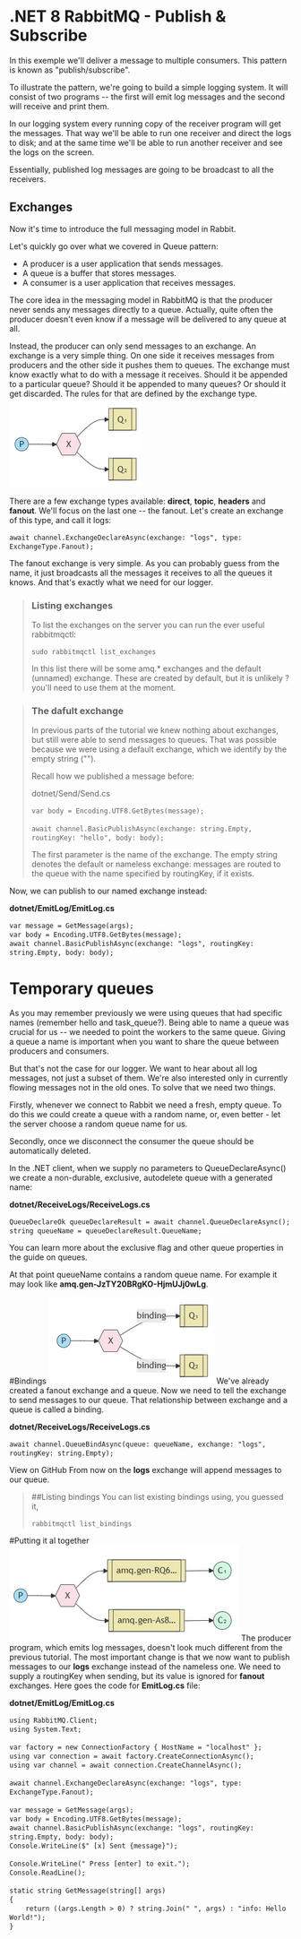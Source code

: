 # .NET 8 RabbitMQ - Publish & Subscribe

In this exemple we'll deliver a message to multiple consumers. This pattern is known as "publish/subscribe".

To illustrate the pattern, we're going to build a simple logging system. It will consist of two programs -- the first will emit log messages and the second will receive and print them.

In our logging system every running copy of the receiver program will get the messages. That way we'll be able to run one receiver and direct the logs to disk; and at the same time we'll be able to run another receiver and see the logs on the screen.

Essentially, published log messages are going to be broadcast to all the receivers.

## Exchanges
Now it's time to introduce the full messaging model in Rabbit.

Let's quickly go over what we covered in Queue pattern:

- A producer is a user application that sends messages.
- A queue is a buffer that stores messages.
- A consumer is a user application that receives messages.

The core idea in the messaging model in RabbitMQ is that the producer never sends any messages directly to a queue. Actually, quite often the producer doesn't even know if a message will be delivered to any queue at all.

Instead, the producer can only send messages to an exchange. An exchange is a very simple thing. On one side it receives messages from producers and the other side it pushes them to queues. The exchange must know exactly what to do with a message it receives. Should it be appended to a particular queue? Should it be appended to many queues? Or should it get discarded. The rules for that are defined by the exchange type.
![](images/flow1.jpg)

There are a few exchange types available: **__direct__**, **__topic__**, **__headers__** and **__fanout__**. We'll focus on the last one -- the fanout. Let's create an exchange of this type, and call it logs:


```CSharp
await channel.ExchangeDeclareAsync(exchange: "logs", type: ExchangeType.Fanout);
```

The fanout exchange is very simple. As you can probably guess from the name, it just broadcasts all the messages it receives to all the queues it knows. And that's exactly what we need for our logger.

> ### Listing exchanges
> To list the exchanges on the server you can run the ever useful rabbitmqctl:
> 
> ```linux
> sudo rabbitmqctl list_exchanges
> ```
>In this list there will be some amq.* exchanges and the default (unnamed) exchange. These are created by default, but it is unlikely ?you'll need to use them at the moment.

> ### The dafult exchange
>In previous parts of the tutorial we knew nothing about exchanges, but still were able to send messages to queues. That was possible because we were using a default exchange, which we identify by the empty string ("").
>
>Recall how we published a message before:
>
>dotnet/Send/Send.cs
> ```CSharp
>var body = Encoding.UTF8.GetBytes(message);
>
>await channel.BasicPublishAsync(exchange: string.Empty, routingKey: "hello", body: body);
>```
>
>The first parameter is the name of the exchange. The empty string denotes the default or nameless exchange: messages are routed to the queue with the name specified by routingKey, if it exists.

Now, we can publish to our named exchange instead:

**__dotnet/EmitLog/EmitLog.cs__**
```CSharp
var message = GetMessage(args);
var body = Encoding.UTF8.GetBytes(message);
await channel.BasicPublishAsync(exchange: "logs", routingKey: string.Empty, body: body);
```

# Temporary queues

As you may remember previously we were using queues that had specific names (remember hello and task_queue?). Being able to name a queue was crucial for us -- we needed to point the workers to the same queue. Giving a queue a name is important when you want to share the queue between producers and consumers.

But that's not the case for our logger. We want to hear about all log messages, not just a subset of them. We're also interested only in currently flowing messages not in the old ones. To solve that we need two things.

Firstly, whenever we connect to Rabbit we need a fresh, empty queue. To do this we could create a queue with a random name, or, even better - let the server choose a random queue name for us.

Secondly, once we disconnect the consumer the queue should be automatically deleted.

In the .NET client, when we supply no parameters to QueueDeclareAsync() we create a non-durable, exclusive, autodelete queue with a generated name:

**__dotnet/ReceiveLogs/ReceiveLogs.cs__**
```CSharp
QueueDeclareOk queueDeclareResult = await channel.QueueDeclareAsync();
string queueName = queueDeclareResult.QueueName;
```

You can learn more about the exclusive flag and other queue properties in the guide on queues.

At that point queueName contains a random queue name. For example it may look like **amq.gen-JzTY20BRgKO-HjmUJj0wLg**.

#Bindings
![](images/flow2.jpg)
We've already created a fanout exchange and a queue. Now we need to tell the exchange to send messages to our queue. That relationship between exchange and a queue is called a binding.

**__dotnet/ReceiveLogs/ReceiveLogs.cs__**
```CSharp
await channel.QueueBindAsync(queue: queueName, exchange: "logs", routingKey: string.Empty);
```

View on GitHub
From now on the **logs** exchange will append messages to our queue.

>##Listing bindings
>You can list existing bindings using, you guessed it,
>
>```linux
>rabbitmqctl list_bindings
>```
#Putting it al together
![](images/flow3.jpg)
The producer program, which emits log messages, doesn't look much different from the previous tutorial. The most important change is that we now want to publish messages to our **logs** exchange instead of the nameless one. We need to supply a routingKey when sending, but its value is ignored for **fanout** exchanges. Here goes the code for **EmitLog.cs** file:

**__dotnet/EmitLog/EmitLog.cs__**
```CShap
using RabbitMQ.Client;
using System.Text;

var factory = new ConnectionFactory { HostName = "localhost" };
using var connection = await factory.CreateConnectionAsync();
using var channel = await connection.CreateChannelAsync();

await channel.ExchangeDeclareAsync(exchange: "logs", type: ExchangeType.Fanout);

var message = GetMessage(args);
var body = Encoding.UTF8.GetBytes(message);
await channel.BasicPublishAsync(exchange: "logs", routingKey: string.Empty, body: body);
Console.WriteLine($" [x] Sent {message}");

Console.WriteLine(" Press [enter] to exit.");
Console.ReadLine();

static string GetMessage(string[] args)
{
    return ((args.Length > 0) ? string.Join(" ", args) : "info: Hello World!");
}
```